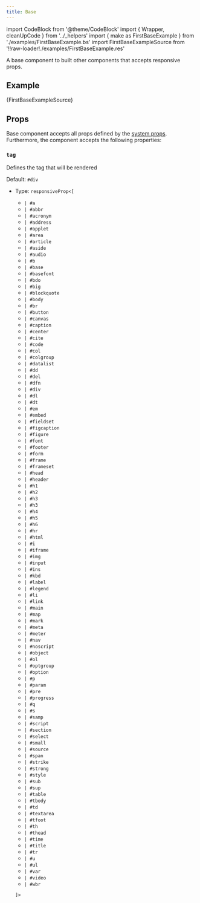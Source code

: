 ```yaml
---
title: Base
---
```


import CodeBlock from '@theme/CodeBlock'
import { Wrapper, cleanUpCode } from '../_helpers'
import { make as FirstBaseExample } from './examples/FirstBaseExample.bs'
import FirstBaseExampleSource from '!!raw-loader!./examples/FirstBaseExample.res'

A base component to built other components that accepts responsive props.

## Example

<CodeBlock className="language-rescript"> {FirstBaseExampleSource}</CodeBlock>

<Wrapper>
  <FirstBaseExample />
  </Wrapper>

## Props
Base component accepts all props defined by the [system props](/docs/system-props).
Furthermore, the component accepts the following properties:

### `tag`

Defines the tag that will be rendered

Default: `#div`
- Type: `responsiveProp<[`
  - `| #a`
  - `| #abbr`
  - `| #acronym`
  - `| #address`
  - `| #applet`
  - `| #area`
  - `| #article`
  - `| #aside`
  - `| #audio`
  - `| #b`
  - `| #base`
  - `| #basefont`
  - `| #bdo`
  - `| #big`
  - `| #blockquote`
  - `| #body`
  - `| #br`
  - `| #button`
  - `| #canvas`
  - `| #caption`
  - `| #center`
  - `| #cite`
  - `| #code`
  - `| #col`
  - `| #colgroup`
  - `| #datalist`
  - `| #dd`
  - `| #del`
  - `| #dfn`
  - `| #div`
  - `| #dl`
  - `| #dt`
  - `| #em`
  - `| #embed`
  - `| #fieldset`
  - `| #figcaption`
  - `| #figure`
  - `| #font`
  - `| #footer`
  - `| #form`
  - `| #frame`
  - `| #frameset`
  - `| #head`
  - `| #header`
  - `| #h1`
  - `| #h2`
  - `| #h3`
  - `| #h3`
  - `| #h4`
  - `| #h5`
  - `| #h6`
  - `| #hr`
  - `| #html`
  - `| #i`
  - `| #iframe`
  - `| #img`
  - `| #input`
  - `| #ins`
  - `| #kbd`
  - `| #label`
  - `| #legend`
  - `| #li`
  - `| #link`
  - `| #main`
  - `| #map`
  - `| #mark`
  - `| #meta`
  - `| #meter`
  - `| #nav`
  - `| #noscript`
  - `| #object`
  - `| #ol`
  - `| #optgroup`
  - `| #option`
  - `| #p`
  - `| #param`
  - `| #pre`
  - `| #progress`
  - `| #q`
  - `| #s`
  - `| #samp`
  - `| #script`
  - `| #section`
  - `| #select`
  - `| #small`
  - `| #source`
  - `| #span`
  - `| #strike`
  - `| #strong`
  - `| #style`
  - `| #sub`
  - `| #sup`
  - `| #table`
  - `| #tbody`
  - `| #td`
  - `| #textarea`
  - `| #tfoot`
  - `| #th`
  - `| #thead`
  - `| #time`
  - `| #title`
  - `| #tr`
  - `| #u`
  - `| #ul`
  - `| #var`
  - `| #video`
  - `| #wbr`

  `]>`


